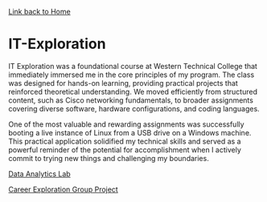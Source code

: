 [Link back to Home](https://jasminesyang.github.io/jasmineyang.github.io/)
# IT-Exploration
IT Exploration was a foundational course at Western Technical College that immediately immersed me in the core principles of my program. The class was designed for hands-on learning, providing practical projects that reinforced theoretical understanding. We moved efficiently from structured content, such as Cisco networking fundamentals, to broader assignments covering diverse software, hardware configurations, and coding languages.

One of the most valuable and rewarding assignments was successfully booting a live instance of Linux from a USB drive on a Windows machine. This practical application solidified my technical skills and served as a powerful reminder of the potential for accomplishment when I actively commit to trying new things and challenging my boundaries.

[Data Analytics Lab](https://lookerstudio.google.com/s/uMW67ZphcK4)

[Career Exploration Group Project](https://github.com/user-attachments/files/22957917/Career.Exploration.Group.Project.1.pptx)
